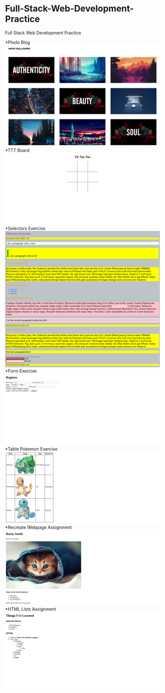 # Full-Stack-Web-Development-Practice
Full Stack Web Development Practice

*Photo Blog
![alt text](https://github.com/CipherGirl/Images/blob/master/007%20-%20Photo%20Blog%20-%20.png?raw=true)
*TTT Board
![alt text](https://github.com/CipherGirl/Images/blob/master/006%20-%20TTT%20Board%20-%20.png?raw=true)
*Selectors Exercise
![alt text](https://github.com/CipherGirl/Images/blob/master/005%20-%20Selectors%20Exercise%20-%20.png?raw=true)
*Form Exercise
![alt text](https://github.com/CipherGirl/Images/blob/master/004%20-%20Form%20Exercise%20-%20.png?raw=true)
*Table Pokemon Exercise
![alt text](https://github.com/CipherGirl/Images/blob/master/003%20-%20Table%20Pokemon%20Exercise%20-%20.png?raw=true)
*Recreate Webpage Assignment
![alt text](https://github.com/CipherGirl/Images/blob/master/002%20-%20Recreate%20Webpage%20Assignment%20-%20.png?raw=true)
*HTML Lists Assignment
![alt text](https://raw.githubusercontent.com/CipherGirl/Images/master/001%20-%20HTML%20Lists%20Assignment%20-%20.png)
